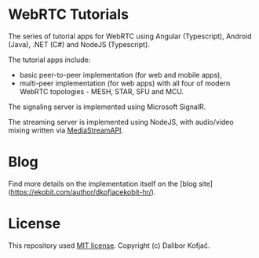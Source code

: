 # WebRTC Tutorials
The series of tutorial apps for WebRTC using Angular (Typescript), Android (Java), .NET (C#) and NodeJS (Typescript).

The tutorial apps include:
- basic peer-to-peer implementation (for web and mobile apps),
- multi-peer implementation (for web apps) with all four of modern WebRTC topologies - MESH, STAR, SFU and MCU.

The signaling server is implemented using Microsoft SignalR.

The streaming server is implemented using NodeJS, with audio/video mixing written via [MediaStreamAPI](https://github.com/node-webrtc/node-webrtc).

# Blog
Find more details on the implementation itself on the [blog site] (https://ekobit.com/author/dkofjacekobit-hr/).

# License
This repository used [MIT license](https://github.com/dalkofjac/webrtc-tutorials/blob/master/LICENSE). Copyright (c) Dalibor Kofjač.
